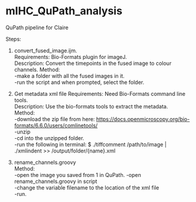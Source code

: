 # mIHC_QuPath_analysis
QuPath pipeline for Claire


Steps: 

1. convert_fused_image.ijm.    
Requirements: Bio-Formats plugin for imageJ.   
Description: Convert the timepoints in the fused image to colour channels.
Method:   
-make a folder with all the fused images in it.  
-run the script and when prompted, select the folder.  

2. Get metadata xml file
Requirements: Need Bio-Formats command line tools.  
Description: Use the bio-formats tools to extract the metadata.   
Method:  
-download the zip file from here:	https://docs.openmicroscopy.org/bio-formats/6.6.0/users/comlinetools/   
-unzip    
-cd into the unzipped folder.   
-run the following in terminal:
      $ ./tiffcomment /path/to/image | ./xmlindent >> /output/folder/{name}.xml   

3. rename_channels.groovy        
Method:    
-open the image you saved from 1 in QuPath. 
-open rename_channels.groovy in script     
-change the variable filename to the location of the xml file     
-run.  

